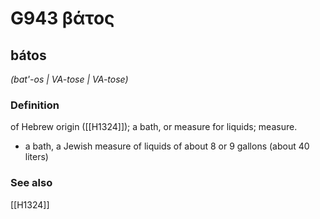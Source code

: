 # G943 βάτος

## bátos

_(bat'-os | VA-tose | VA-tose)_

### Definition

of Hebrew origin ([[H1324]]); a bath, or measure for liquids; measure.

- a bath, a Jewish measure of liquids of about 8 or 9 gallons (about 40 liters)

### See also

[[H1324]]

